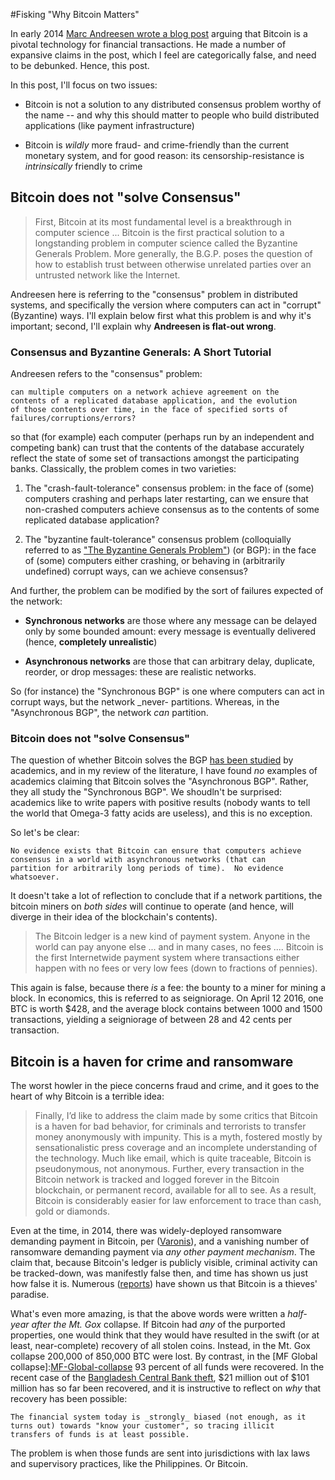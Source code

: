 
#Fisking "Why Bitcoin Matters"

In early 2014
[Marc Andreesen wrote a blog post][Andreesen-Why-Bitcoin-Matters]
arguing that Bitcoin is a pivotal technology for financial
transactions.  He made a number of expansive claims in the post, which
I feel are categorically false, and need to be debunked.  Hence, this
post.

In this post, I'll focus on two issues:  

* Bitcoin is not a solution to any distributed consensus problem
  worthy of the name -- and why this should matter to people who build
  distributed applications (like payment infrastructure)

* Bitcoin is _wildly_ more fraud- and crime-friendly than the current
  monetary system, and for good reason: its censorship-resistance is
  _intrinsically_ friendly to crime

## Bitcoin does not "solve Consensus"

>First, Bitcoin at its most fundamental level is a breakthrough in
 computer science ... Bitcoin is the first practical solution to a
 longstanding problem in computer science called the Byzantine
 Generals Problem.  More generally, the B.G.P. poses the question of
 how to establish trust between otherwise unrelated parties over an
 untrusted network like the Internet.

Andreesen here is referring to the "consensus" problem in
distributed systems, and specifically the version where computers can
act in "corrupt" (Byzantine) ways.  I'll explain below first what
this problem is and why it's important; second, I'll explain why
**Andreesen is flat-out wrong**.

### Consensus and Byzantine Generals: A Short Tutorial

Andreesen refers to the "consensus" problem:

    can multiple computers on a network achieve agreement on the
	contents of a replicated database application, and the evolution
	of those contents over time, in the face of specified sorts of
	failures/corruptions/errors?

so that (for example) each computer (perhaps run by an independent and
competing bank) can trust that the contents of the database accurately
reflect the state of some set of transactions amongst the
participating banks.  Classically, the problem comes in two varieties:  

1. The "crash-fault-tolerance" consensus problem: in the face of
   (some) computers crashing and perhaps later restarting, can we
   ensure that non-crashed computers achieve consensus as to the
   contents of some replicated database application?

2. The "byzantine fault-tolerance" consensus problem (colloquially
   referred to as
   ["The Byzantine Generals Problem"][Lamport-Byzantine-Generals])
   (or BGP): in the face of (some) computers either crashing, or
   behaving in (arbitrarily undefined) corrupt ways, can we achieve
   consensus?

And further, the problem can be modified by the sort of failures
expected of the network:

* **Synchronous networks** are those where any message can be delayed
  only by some bounded amount: every message is eventually delivered
  (hence, **completely unrealistic**)

* **Asynchronous networks** are those that can arbitrary delay,
  duplicate, reorder, or drop messages: these are realistic networks.

So (for instance) the "Synchronous BGP" is one where computers can act
in corrupt ways, but the network _never- partitions.  Whereas, in the
"Asynchronous BGP", the network _can_ partition.

### Bitcoin does not "solve Consensus"

The question of whether Bitcoin solves the BGP
[has been studied][Bitcoin-theory-byzantine-generals] by academics,
and in my review of the literature, I have found _no_ examples of
academics claiming that Bitcoin solves the "Asynchronous BGP".
Rather, they all study the "Synchronous BGP".  We shoudln't be
surprised: academics like to write papers with positive results
(nobody wants to tell the world that Omega-3 fatty acids are useless),
and this is no exception.

So let's be clear:

    No evidence exists that Bitcoin can ensure that computers achieve
    consensus in a world with asynchronous networks (that can
    partition for arbitrarily long periods of time).  No evidence
    whatsoever.

It doesn't take a lot of reflection to conclude that if a network
partitions, the bitcoin miners on _both sides_ will continue to
operate (and hence, will diverge in their idea of the blockchain's
contents).



>The Bitcoin ledger is a new kind of payment system. Anyone in the
>world can pay anyone else ... and in many cases, no fees .... Bitcoin
>is the first Internetwide payment system where transactions either
>happen with no fees or very low fees (down to fractions of pennies).

This again is false, because there _is_ a fee: the bounty to a miner
for mining a block.  In economics, this is referred to as seigniorage.
On April 12 2016, one BTC is worth $428, and the average block
contains between 1000 and 1500 transactions, yielding a seigniorage of
between 28 and 42 cents per transaction.

## Bitcoin is a haven for crime and ransomware

The worst howler in the piece concerns fraud and crime, and it goes to
the heart of why Bitcoin is a terrible idea:

>Finally, I’d like to address the claim made by some critics that
>Bitcoin is a haven for bad behavior, for criminals and terrorists to
>transfer money anonymously with impunity. This is a myth, fostered
>mostly by sensationalistic press coverage and an incomplete
>understanding of the technology. Much like email, which is quite
>traceable, Bitcoin is pseudonymous, not anonymous. Further, every
>transaction in the Bitcoin network is tracked and logged forever in
>the Bitcoin blockchain, or permanent record, available for all to
>see. As a result, Bitcoin is considerably easier for law enforcement
>to trace than cash, gold or diamonds.

Even at the time, in 2014, there was widely-deployed ransomware
demanding payment in Bitcoin, per
([Varonis][Varonis-Brief-History-of-Ransomware]), and a vanishing
number of ransomware demanding payment via _any other payment
mechanism_.  The claim that, because Bitcoin's ledger is publicly
visible, criminal activity can be tracked-down, was manifestly false
then, and time has shown us just how false it is.  Numerous
([reports][Cryptowall-Report]) have shown us that Bitcoin is a
thieves' paradise.

What's even more amazing, is that the above words were written a
_half-year after the Mt. Gox_ collapse.  If Bitcoin had _any_ of the
purported properties, one would think that they would have resulted in
the swift (or at least, near-complete) recovery of all stolen coins.
Instead, in the Mt. Gox collapse 200,000 of 850,000 BTC were lost.  By
contrast, in the [MF Global collapse]:[MF-Global-collapse] 93 percent
of all funds were recovered.  In the recent case of the
[Bangladesh Central Bank theft][Bangladesh-bank-theft], $21 million
out of $101 million has so far been recovered, and it is instructive
to reflect on _why_ that recovery has been possible:

    The financial system today is _strongly_ biased (not enough, as it
    turns out) towards "know your customer", so tracing illicit
    transfers of funds is at least possible.

The problem is when those funds are sent into jurisdictions with lax
laws and supervisory practices, like the Philippines.  Or Bitcoin.

[Lamport-Byzantine-Generals]: http://research.microsoft.com/en-us/um/people/lamport/pubs/byz.pdf

[Bitcoin-theory-byzantine-generals]: https://bitcointalk.org/index.php?topic=99631.0

[Andreesen-Why-Bitcoin-Matters]: https://a16z.com/2014/01/21/why-bitcoin-matters-2/

[Varonis-Brief-History-of-Ransomware]: https://blog.varonis.com/a-brief-history-of-ransomware/

[Cryptowall-Report]: http://cyberthreatalliance.org/cryptowall-report.pdf

[MT-Gox-collapse]: https://en.wikipedia.org/wiki/Mt._Gox#Insolvency_and_shutdown

[MF-Global-collapse]: https://en.wikipedia.org/wiki/MF_Global

[Bangladesh-bank-theft]: http://www.bloomberg.com/news/articles/2016-03-09/the-1-billion-plot-to-rob-fed-accounts-leads-to-manila-casinos

